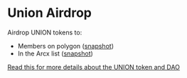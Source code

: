 # Union Airdrop

Airdrop UNION tokens to:

- Members on polygon ([snapshot](https://github.com/unioncredit/union-airdrop/blob/master/packages/union-airdrop-contracts/data/polygon-snapshot.json))
- In the Arcx list ([snapshot](https://github.com/unioncredit/union-airdrop/blob/master/packages/union-airdrop-contracts/data/arcx-snapshot.json))

[Read this for more details about the UNION token and DAO](https://medium.com/union-finance/intro-to-union-token-and-dao-d6040e0e7a8b)
